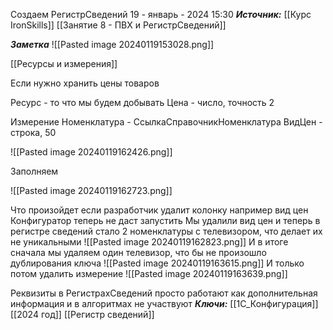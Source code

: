 
Создаем РегистрСведений
 19 - январь - 2024  15:30 
***Источник:***  [[Курс IronSkills]] [[Занятие 8 - ПВХ и РегистрСведений]]

***Заметка*** 
![[Pasted image 20240119153028.png]]

[[Ресурсы и измерения]] 

Если нужно хранить цены товаров

Ресурс - то что мы будем добывать
Цена - число, точность 2 

Измерение
Номенклатура - СсылкаСправочникНоменклатура
ВидЦен - строка, 50

![[Pasted image 20240119162426.png]]

Заполняем

![[Pasted image 20240119162723.png]]

Что произойдет если разработчик удалит колонку например вид цен
Конфигуратор теперь не даст запустить
Мы удалили вид цен и теперь в регистре сведений стало 2 номенклатуры с телевизором, что делает их не уникальными
![[Pasted image 20240119162823.png]]
И в итоге сначала мы удаляем один телевизор, что бы не произошло дублирования ключа
![[Pasted image 20240119163615.png]]
И только потом удалить измерение
![[Pasted image 20240119163639.png]]

Реквизиты в РегистрахСведений просто работают как дополнительная информация и в алгоритмах не участвуют 
***Ключи:*** [[1С_Конфигурация]] [[2024 год]] [[Регистр сведений]]
